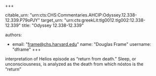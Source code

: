 +++


citable_urn: "urn:cts:CHS:Commentaries.AHCIP:Odyssey.12.338-12.339.P79oPJY"
target_urn: "urn:cts:greekLit:tlg0012.tlg002:12.338-12.339"
title: "Odyssey 12.338-12.339"

authors:
- email: "frame@chs.harvard.edu"
  name: "Douglas Frame"
  username: "dframe"
+++

<p>interpretation of Helios episode as “return from death.” Sleep, or unconsciousness, is analyzed as the death from which nóstos is the “return”</p>